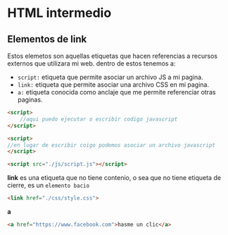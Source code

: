 # HTML intermedio
## Elementos de link
Estos elemetos son aquellas etiquetas que hacen referencias a recursos externos que utilizara mi web.
dentro de estos tenemos a:
- `script:` etiqueta que permite asociar un archivo JS a mi pagina.
- `link:` etiqueta que permite asociar una archivo CSS en mi pagina.
- `a:` etiqueta conocida como anclaje que me permite referenciar otras paginas.

```html
<script> 
    //aqui puedo ejecutar o escribir codigo javascript
</script>

<script>
//en lugar de escribir coigo podemos asociar un archivo javascript
</script>

<script src="./js/script.js"></script>
```
**link**
es una etiqueta que no tiene contenio, o sea que no tiene etiqueta de cierre, es un `elemento bacio`
```html
<link href="./css/style.css">
```
**a**
```html
<a href="https://www.facebook.com">hasme un clic</a>
```